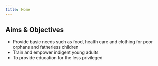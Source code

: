 ```yaml
---
title: Home
---
```

## Aims & Objectives

- Provide basic needs such as food, health care and clothing for poor orphans and fatherless children
- Train and empower indigent young adults
- To provide education for the less privileged
